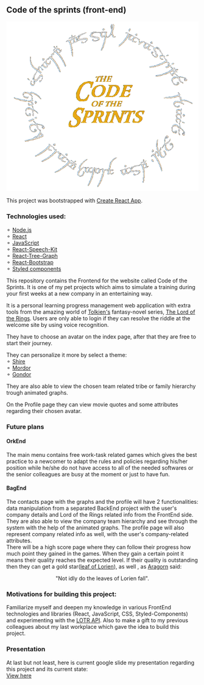 ## Code of the sprints (front-end)

![](https://github.com/esztermazi/code-of-the-sprints-front-end/blob/master/src/static/img/DarkThemeLogo.png)

This project was bootstrapped with [Create React App](https://github.com/facebook/create-react-app).

### Technologies used:

⚬ [Node.js](https://nodejs.org/en/)</br>
⚬ [React](https://reactjs.org/)</br>
⚬ [JavaScript](https://devdocs.io/javascript/)</br>
⚬ [React-Speech-Kit](https://www.npmjs.com/package/react-speech-kit)</br>
⚬ [React-Tree-Graph](https://www.npmjs.com/package/react-tree-graph)</br>
⚬ [React-Bootstrap](https://react-bootstrap.github.io/)</br>
⚬ [Styled components](https://styled-components.com/)</br>

This repository contains the Frontend for the website called Code of the Sprints. It is one of my pet projects which aims to simulate a training during your first weeks at a new company in an entertaining way.

It is a personal learning progress management web application with extra tools from the amazing world of [Tolkien's](https://en.wikipedia.org/wiki/J._R._R._Tolkien) fantasy-novel series, [The Lord of the Rings](https://en.wikipedia.org/wiki/The_Lord_of_the_Rings). Users are only able to login if they can resolve the riddle at the welcome site by using voice recognition.

They have to choose an avatar on the index page, after that they are free to start their journey.

They can personalize it more by select a theme:</br>
⚬ [Shire](https://en.wikipedia.org/wiki/Shire)</br>
⚬ [Mordor](https://en.wikipedia.org/wiki/Mordor)</br>
⚬ [Gondor](https://en.wikipedia.org/wiki/Gondor)</br>

They are also able to view the chosen team related tribe or family hierarchy trough animated graphs.

On the Profile page they can view movie quotes and some attributes regarding their chosen avatar.

### Future plans

#### OrkEnd

The main menu contains free work-task related games which gives the best practice to a newcomer to adapt the rules and policies regarding his/her position while he/she do not have access to all of the needed softwares or the senior colleagues are busy at the moment or just to have fun.

#### BagEnd

The contacts page with the graphs and the profile will have 2 functionalities: data manipulation from a separated BackEnd project with the user's company details and Lord of the Rings related info from the FrontEnd side.</br>
They are also able to view the company team hierarchy and see through the system with the help of the animated graphs. The profile page will also represent company related info as well, with the user's company-related attributes. </br>
There will be a high score page where they can follow their progress how much point they gained in the games. When they gain a certain point it means their quality reaches the expected level. If their quality is outstanding then they can get a gold star([leaf of Lorien](https://lotr.fandom.com/wiki/Leaves_of_Lorien)), as well , as [Aragorn](https://en.wikipedia.org/wiki/Aragorn) said:</br>

<p align="center">"Not idly do the leaves of Lorien fall".<p>

### Motivations for building this project:

Familiarize myself and deepen my knowledge in various FrontEnd technologies and libraries (React, JavaScript, CSS, Styled-Components) and experimenting with the [LOTR API](https://the-one-api.herokuapp.com/documentation). Also to make a gift to my previous colleagues about my last workplace which gave the idea to build this project.

### Presentation

At last but not least, here is current google slide my presentation regarding this project and its current state:</br>
[View here](https://docs.google.com/presentation/d/e/2PACX-1vSSgKaglVnTaLw02TAHkyU7ExanR7fx8qtz6DGykNJit08sYteLJd75LsG-u8MACgXek1Hzf3lWaoe6/pub?start=true&loop=false&delayms=5000)
